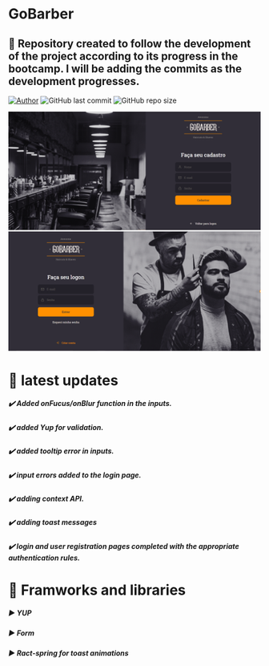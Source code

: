 # GoBarber

## :rocket: Repository created to follow the development of the project according to its progress in the bootcamp. I will be adding the commits as the development progresses.






[![Author](https://img.shields.io/badge/author-AntonioSilvaAzevedo-blue?style=plastic)](https://github.com/AntonioSilvaAzevedo)
![GitHub last commit](https://img.shields.io/github/last-commit/AntonioSilvaAzevedo/GoBarber---Front?style=plastic)
![GitHub repo size](https://img.shields.io/github/repo-size/AntonioSilvaAzevedo/GoBarber---Front?style=plastic)


![](.github/gobabr.png)
 ![](.github/gobarberSingIn.png)


# :eyes: latest updates

##### :heavy_check_mark: Added onFucus/onBlur function in the inputs.
##### :heavy_check_mark: added Yup for validation.
##### :heavy_check_mark: added tooltip error in inputs.
##### :heavy_check_mark: input errors added to the login page.
##### :heavy_check_mark: adding context API.
##### :heavy_check_mark: adding toast messages
##### :heavy_check_mark: login and user registration pages completed with the appropriate authentication rules.

# :blue_book: Framworks and libraries

##### :arrow_forward: YUP
##### :arrow_forward: Form
##### :arrow_forward: Ract-spring for toast animations



